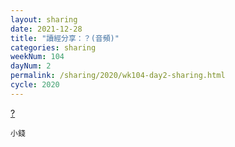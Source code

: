 ```yaml
---
layout: sharing
date: 2021-12-28
title: "讀經分享：？(音頻)"
categories: sharing
weekNum: 104
dayNum: 2
permalink: /sharing/2020/wk104-day2-sharing.html
cycle: 2020
---
```


[?](https://eccseattle.github.io/media/sharing/2020/wk104/2021-12-28-bin.m4a)

`小錢`
